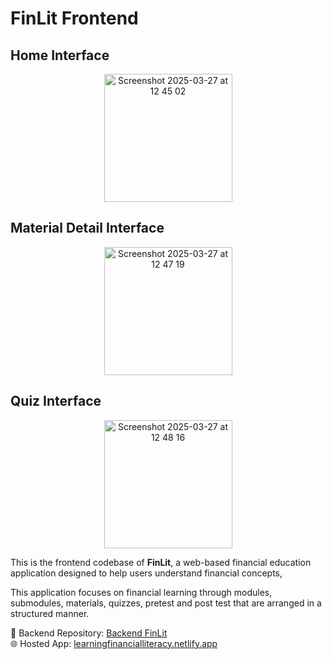 # FinLit Frontend

## Home Interface
<p align="center">
  <img width="205" alt="Screenshot 2025-03-27 at 12 45 02" src="https://github.com/user-attachments/assets/ace7b248-4606-4e3a-8221-1a7882726db1" />
</p>

## Material Detail Interface
<p align="center">
  <img width="205" alt="Screenshot 2025-03-27 at 12 47 19" src="https://github.com/user-attachments/assets/97960fea-1377-4f9d-bfe2-316122a0040b" />
</p>

## Quiz Interface
<p align="center">
  <img width="205" alt="Screenshot 2025-03-27 at 12 48 16" src="https://github.com/user-attachments/assets/b626c88b-4aa0-4a52-9a02-52803f8f5e55" />
</p>

This is the frontend codebase of **FinLit**, a web-based financial education application designed to help users understand financial concepts,

This application focuses on financial learning through modules, submodules, materials, quizzes, pretest and post test that are arranged in a structured manner.

🔗 Backend Repository: [Backend FinLit](https://github.com/Jonathanandreaspangkey/Backend_TA_FinLit)  
🌐 Hosted App: [learningfinancialliteracy.netlify.app](https://learningfinancialliteracy.netlify.app/)
